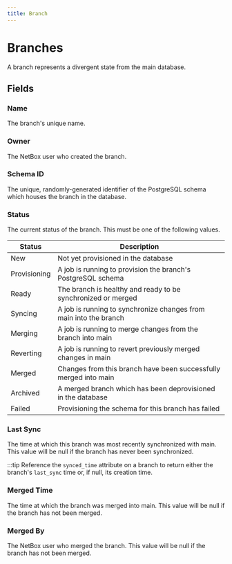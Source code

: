 ```yaml
---
title: Branch
---
```

# Branches

A branch represents a divergent state from the main database.

## Fields

### Name

The branch's unique name.

### Owner

The NetBox user who created the branch.

### Schema ID

The unique, randomly-generated identifier of the PostgreSQL schema which houses the branch in the database.

### Status

The current status of the branch. This must be one of the following values.

| Status       | Description                                                       |
|--------------|-------------------------------------------------------------------|
| New          | Not yet provisioned in the database                               |
| Provisioning | A job is running to provision the branch's PostgreSQL schema      |
| Ready        | The branch is healthy and ready to be synchronized or merged      |
| Syncing      | A job is running to synchronize changes from main into the branch |
| Merging      | A job is running to merge changes from the branch into main       |
| Reverting    | A job is running to revert previously merged changes in main      |
| Merged       | Changes from this branch have been successfully merged into main  |
| Archived     | A merged branch which has been deprovisioned in the database      |
| Failed       | Provisioning the schema for this branch has failed                |

### Last Sync

The time at which this branch was most recently synchronized with main. This value will be null if the branch has never been synchronized.

:::tip
    Reference the `synced_time` attribute on a branch to return either the branch's `last_sync` time or, if null, its creation time.

### Merged Time

The time at which the branch was merged into main. This value will be null if the branch has not been merged.

### Merged By

The NetBox user who merged the branch. This value will be null if the branch has not been merged.
